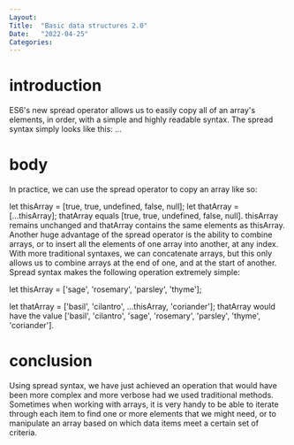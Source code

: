 ```yaml
---
Layout:
Title:  "Basic data structures 2.0"
Date:   "2022-04-25"
Categories:
---
```

# introduction
ES6's new spread operator allows us to easily copy all of an array's elements, in order, with a simple and highly readable syntax. The spread syntax simply looks like this: ...


# body
In practice, we can use the spread operator to copy an array like so:

let thisArray = [true, true, undefined, false, null];
let thatArray = [...thisArray];
thatArray equals [true, true, undefined, false, null]. thisArray remains unchanged and thatArray contains the same elements as thisArray.
Another huge advantage of the spread operator is the ability to combine arrays, or to insert all the elements of one array into another, at any index. With more traditional syntaxes, we can concatenate arrays, but this only allows us to combine arrays at the end of one, and at the start of another. Spread syntax makes the following operation extremely simple:

let thisArray = ['sage', 'rosemary', 'parsley', 'thyme'];

let thatArray = ['basil', 'cilantro', ...thisArray, 'coriander'];
thatArray would have the value ['basil', 'cilantro', 'sage', 'rosemary', 'parsley', 'thyme', 'coriander'].




# conclusion
Using spread syntax, we have just achieved an operation that would have been more complex and more verbose had we used traditional methods.
Sometimes when working with arrays, it is very handy to be able to iterate through each item to find one or more elements that we might need, or to manipulate an array based on which data items meet a certain set of criteria.